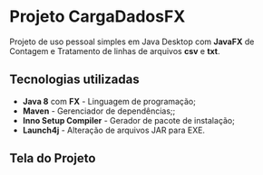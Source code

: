 # Projeto CargaDadosFX

Projeto de uso pessoal simples em Java Desktop com **JavaFX** de Contagem e Tratamento de linhas de arquivos **csv** e **txt**.

## Tecnologias utilizadas

- **Java 8** com **FX** - Linguagem de programação;
- **Maven** - Gerenciador de dependências;;
- **Inno Setup Compiler** - Gerador de pacote de instalação;
- **Launch4j** - Alteração de arquivos JAR para EXE.

## Tela do Projeto




